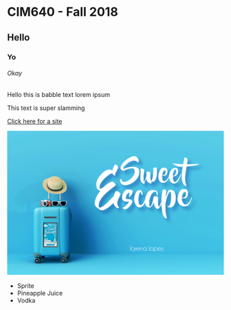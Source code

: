 # CIM640 - Fall 2018


## Hello


### Yo


###### Okay


Hello this is babble text lorem ipsum


This text is super slamming

[Click here for a site](http://www.google.com)

![Impossible App Image](https://github.com/artdelolo/CIM640/blob/master/Homework/Sweet%20Escape/titlecard.jpg)

* Sprite
* Pineapple Juice
* Vodka
